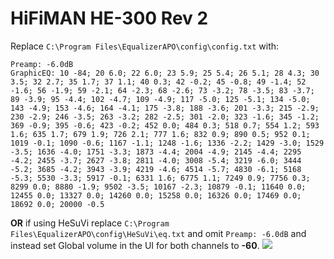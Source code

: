 # HiFiMAN HE-300 Rev 2
Replace `C:\Program Files\EqualizerAPO\config\config.txt` with:
```
Preamp: -6.0dB
GraphicEQ: 10 -84; 20 6.0; 22 6.0; 23 5.9; 25 5.4; 26 5.1; 28 4.3; 30 3.5; 32 2.7; 35 1.7; 37 1.1; 40 0.3; 42 -0.2; 45 -0.8; 49 -1.4; 52 -1.6; 56 -1.9; 59 -2.1; 64 -2.3; 68 -2.6; 73 -3.2; 78 -3.5; 83 -3.7; 89 -3.9; 95 -4.4; 102 -4.7; 109 -4.9; 117 -5.0; 125 -5.1; 134 -5.0; 143 -4.9; 153 -4.6; 164 -4.1; 175 -3.8; 188 -3.6; 201 -3.3; 215 -2.9; 230 -2.9; 246 -3.5; 263 -3.2; 282 -2.5; 301 -2.0; 323 -1.6; 345 -1.2; 369 -0.9; 395 -0.6; 423 -0.2; 452 0.0; 484 0.3; 518 0.7; 554 1.2; 593 1.6; 635 1.7; 679 1.9; 726 2.1; 777 1.6; 832 0.9; 890 0.5; 952 0.1; 1019 -0.1; 1090 -0.6; 1167 -1.1; 1248 -1.6; 1336 -2.2; 1429 -3.0; 1529 -3.5; 1636 -4.0; 1751 -3.3; 1873 -4.4; 2004 -4.9; 2145 -4.4; 2295 -4.2; 2455 -3.7; 2627 -3.8; 2811 -4.0; 3008 -5.4; 3219 -6.0; 3444 -5.2; 3685 -4.2; 3943 -3.9; 4219 -4.6; 4514 -5.7; 4830 -6.1; 5168 -5.3; 5530 -3.3; 5917 -0.1; 6331 1.6; 6775 1.1; 7249 0.9; 7756 0.3; 8299 0.0; 8880 -1.9; 9502 -3.5; 10167 -2.3; 10879 -0.1; 11640 0.0; 12455 0.0; 13327 0.0; 14260 0.0; 15258 0.0; 16326 0.0; 17469 0.0; 18692 0.0; 20000 -0.5
```
**OR** if using HeSuVi replace `C:\Program Files\EqualizerAPO\config\HeSuVi\eq.txt` and omit `Preamp: -6.0dB` and instead set Global volume in the UI for both channels to **-60**.
![](https://raw.githubusercontent.com/jaakkopasanen/AutoEq/master/results/SBAF-Serious/innerfidelity/onear/HiFiMAN%20HE-300%20Rev%202/HiFiMAN%20HE-300%20Rev%202.png)